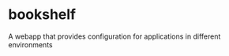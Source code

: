 bookshelf
=========

A webapp that provides configuration for applications in different environments